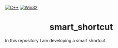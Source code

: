 [![C++](https://img.shields.io/badge/C++-reference-blue.svg)](https://en.cppreference.com/index.html)
[![Win32](https://img.shields.io/badge/Win32-API-green.svg)](https://learn.microsoft.com/en-us/windows/win32/)

<h1 align="center">smart_shortcut</h1>
In this repository I am developing a smart shortcut
